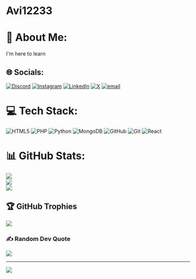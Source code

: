 # Avi12233
# 💫 About Me:
I'm here to learn<br>


## 🌐 Socials:
[![Discord](https://img.shields.io/badge/Discord-%237289DA.svg?logo=discord&logoColor=white)](https://discord.gg/avinash_1101) [![Instagram](https://img.shields.io/badge/Instagram-%23E4405F.svg?logo=Instagram&logoColor=white)](https://instagram.com/i_wiimake_u) [![LinkedIn](https://img.shields.io/badge/LinkedIn-%230077B5.svg?logo=linkedin&logoColor=white)](https://linkedin.com/in/ravi-ranjan-bhakt-75a286354) [![X](https://img.shields.io/badge/X-black.svg?logo=X&logoColor=white)](https://x.com/Avi112233) [![email](https://img.shields.io/badge/Email-D14836?logo=gmail&logoColor=white)](mailto:avi0707nash@gmail.com) 

# 💻 Tech Stack:
![HTML5](https://img.shields.io/badge/html5-%23E34F26.svg?style=for-the-badge&logo=html5&logoColor=white) ![PHP](https://img.shields.io/badge/php-%23777BB4.svg?style=for-the-badge&logo=php&logoColor=white) ![Python](https://img.shields.io/badge/python-3670A0?style=for-the-badge&logo=python&logoColor=ffdd54) ![MongoDB](https://img.shields.io/badge/MongoDB-%234ea94b.svg?style=for-the-badge&logo=mongodb&logoColor=white) ![GitHub](https://img.shields.io/badge/github-%23121011.svg?style=for-the-badge&logo=github&logoColor=white) ![Git](https://img.shields.io/badge/git-%23F05033.svg?style=for-the-badge&logo=git&logoColor=white) ![React](https://img.shields.io/badge/react-%2320232a.svg?style=for-the-badge&logo=react&logoColor=%2361DAFB)
# 📊 GitHub Stats:
![](https://github-readme-stats.vercel.app/api?username=Avi112233&theme=dark&hide_border=false&include_all_commits=true&count_private=false)<br/>
![](https://nirzak-streak-stats.vercel.app/?user=Avi112233&theme=dark&hide_border=false)<br/>
![](https://github-readme-stats.vercel.app/api/top-langs/?username=Avi112233&theme=dark&hide_border=false&include_all_commits=true&count_private=false&layout=compact)

## 🏆 GitHub Trophies
![](https://github-profile-trophy.vercel.app/?username=Avi112233&theme=radical&no-frame=false&no-bg=true&margin-w=4)

### ✍️ Random Dev Quote
![](https://quotes-github-readme.vercel.app/api?type=horizontal&theme=radical)

---
[![](https://visitcount.itsvg.in/api?id=Avi112233&icon=0&color=0)](https://visitcount.itsvg.in)

<!-- Proudly created with GPRM ( https://gprm.itsvg.in ) -->
